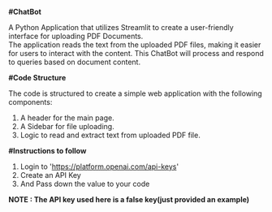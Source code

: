 **#ChatBot**

 A Python Application that utilizes Streamlit to create a user-friendly interface for uploading PDF Documents.      
 The application reads the text from the uploaded PDF files, making it easier for users to interact with the content.
 This ChatBot will process and respond to queries based on document content.

**#Code Structure**

The code is structured to create a simple web application with the following components:

1. A header for the main page.
2. A Sidebar for file uploading.
3. Logic to read and extract text from uploaded PDF file.

**#Instructions to follow**

1. Login to 'https://platform.openai.com/api-keys'
2. Create an API Key
3. And Pass down the value to your code

**NOTE : The API key used here is a false key(just provided an example)**

